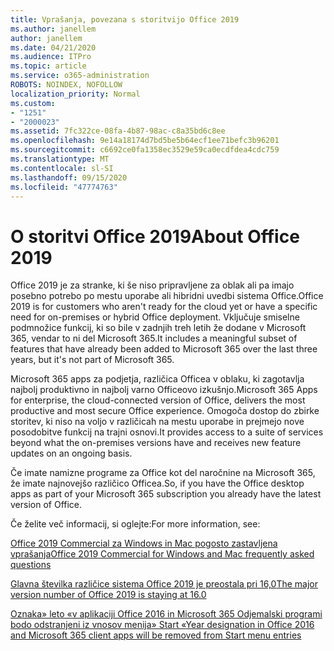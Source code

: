 ```yaml
---
title: Vprašanja, povezana s storitvijo Office 2019
ms.author: janellem
author: janellem
ms.date: 04/21/2020
ms.audience: ITPro
ms.topic: article
ms.service: o365-administration
ROBOTS: NOINDEX, NOFOLLOW
localization_priority: Normal
ms.custom:
- "1251"
- "2000023"
ms.assetid: 7fc322ce-08fa-4b87-98ac-c8a35bd6c8ee
ms.openlocfilehash: 9e14a18174d7bd5be5b64ecf1ee71befc3b96201
ms.sourcegitcommit: c6692ce0fa1358ec3529e59ca0ecdfdea4cdc759
ms.translationtype: MT
ms.contentlocale: sl-SI
ms.lasthandoff: 09/15/2020
ms.locfileid: "47774763"
---
```

# <a name="about-office-2019"></a><span data-ttu-id="59649-102">O storitvi Office 2019</span><span class="sxs-lookup"><span data-stu-id="59649-102">About Office 2019</span></span>

<span data-ttu-id="59649-103">Office 2019 je za stranke, ki še niso pripravljene za oblak ali pa imajo posebno potrebo po mestu uporabe ali hibridni uvedbi sistema Office.</span><span class="sxs-lookup"><span data-stu-id="59649-103">Office 2019 is for customers who aren't ready for the cloud yet or have a specific need for on-premises or hybrid Office deployment.</span></span> <span data-ttu-id="59649-104">Vključuje smiselne podmnožice funkcij, ki so bile v zadnjih treh letih že dodane v Microsoft 365, vendar to ni del Microsoft 365.</span><span class="sxs-lookup"><span data-stu-id="59649-104">It includes a meaningful subset of features that have already been added to Microsoft 365 over the last three years, but it's not part of Microsoft 365.</span></span>
  
<span data-ttu-id="59649-105">Microsoft 365 apps za podjetja, različica Officea v oblaku, ki zagotavlja najbolj produktivno in najbolj varno Officeovo izkušnjo.</span><span class="sxs-lookup"><span data-stu-id="59649-105">Microsoft 365 Apps for enterprise, the cloud-connected version of Office, delivers the most productive and most secure Office experience.</span></span> <span data-ttu-id="59649-106">Omogoča dostop do zbirke storitev, ki niso na voljo v različicah na mestu uporabe in prejmejo nove posodobitve funkcij na trajni osnovi.</span><span class="sxs-lookup"><span data-stu-id="59649-106">It provides access to a suite of services beyond what the on-premises versions have and receives new feature updates on an ongoing basis.</span></span>
  
<span data-ttu-id="59649-107">Če imate namizne programe za Office kot del naročnine na Microsoft 365, že imate najnovejšo različico Officea.</span><span class="sxs-lookup"><span data-stu-id="59649-107">So, if you have the Office desktop apps as part of your Microsoft 365 subscription you already have the latest version of Office.</span></span>
  
<span data-ttu-id="59649-108">Če želite več informacij, si oglejte:</span><span class="sxs-lookup"><span data-stu-id="59649-108">For more information, see:</span></span>
  
[<span data-ttu-id="59649-109">Office 2019 Commercial za Windows in Mac pogosto zastavljena vprašanja</span><span class="sxs-lookup"><span data-stu-id="59649-109">Office 2019 Commercial for Windows and Mac frequently asked questions</span></span>](https://support.microsoft.com/help/4133312)
  
[<span data-ttu-id="59649-110">Glavna številka različice sistema Office 2019 je preostala pri 16,0</span><span class="sxs-lookup"><span data-stu-id="59649-110">The major version number of Office 2019 is staying at 16.0</span></span>](https://docs.microsoft.com/deployoffice/office2019/overview)
  
[<span data-ttu-id="59649-111">Oznaka» leto «v aplikaciji Office 2016 in Microsoft 365 Odjemalski programi bodo odstranjeni iz vnosov menija» Start «</span><span class="sxs-lookup"><span data-stu-id="59649-111">Year designation in Office 2016 and Microsoft 365 client apps will be removed from Start menu entries</span></span>](https://support.office.com/article/8fe5e052-76d2-49de-af30-2e84ed3da907?wt.mc_id=Alchemy_ClientDIA)
  